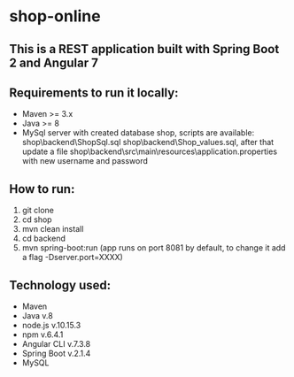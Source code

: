 # shop-online

## This is a REST application built with Spring Boot 2 and Angular 7

## Requirements to run it locally:
* Maven >= 3.x
* Java  >= 8
* MySql server with created database shop, scripts are available:
shop\backend\ShopSql.sql
shop\backend\Shop_values.sql,
after that update a file shop\backend\src\main\resources\application.properties
with new username and password

## How to run:
1. git clone 
2. cd shop
3. mvn clean install
4. cd backend
5. mvn spring-boot:run (app runs on port 8081 by default, to change it add a flag 
-Dserver.port=XXXX)

## Technology used:
* Maven
* Java v.8
* node.js v.10.15.3
* npm v.6.4.1
* Angular CLI v.7.3.8
* Spring Boot v.2.1.4
* MySQL 
